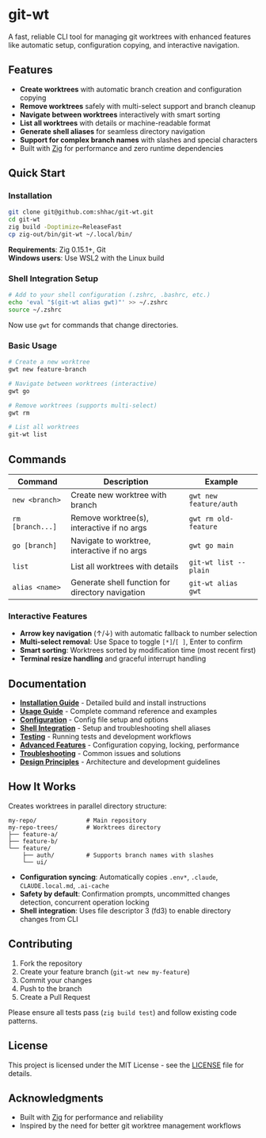 # git-wt

A fast, reliable CLI tool for managing git worktrees with enhanced features like automatic setup, configuration copying, and interactive navigation.

## Features

- **Create worktrees** with automatic branch creation and configuration copying
- **Remove worktrees** safely with multi-select support and branch cleanup  
- **Navigate between worktrees** interactively with smart sorting
- **List all worktrees** with details or machine-readable format
- **Generate shell aliases** for seamless directory navigation
- **Support for complex branch names** with slashes and special characters
- Built with [Zig](https://ziglang.org/) for performance and zero runtime dependencies

## Quick Start

### Installation

```bash
git clone git@github.com:shhac/git-wt.git
cd git-wt
zig build -Doptimize=ReleaseFast
cp zig-out/bin/git-wt ~/.local/bin/
```

**Requirements**: Zig 0.15.1+, Git  
**Windows users**: Use WSL2 with the Linux build

### Shell Integration Setup

```bash
# Add to your shell configuration (.zshrc, .bashrc, etc.)
echo 'eval "$(git-wt alias gwt)"' >> ~/.zshrc
source ~/.zshrc
```

Now use `gwt` for commands that change directories.

### Basic Usage

```bash
# Create a new worktree
gwt new feature-branch

# Navigate between worktrees (interactive)
gwt go

# Remove worktrees (supports multi-select)
gwt rm

# List all worktrees  
git-wt list
```

## Commands

| Command | Description | Example |
|---------|-------------|---------|
| `new <branch>` | Create new worktree with branch | `gwt new feature/auth` |
| `rm [branch...]` | Remove worktree(s), interactive if no args | `gwt rm old-feature` |
| `go [branch]` | Navigate to worktree, interactive if no args | `gwt go main` |
| `list` | List all worktrees with details | `git-wt list --plain` |
| `alias <name>` | Generate shell function for directory navigation | `git-wt alias gwt` |

### Interactive Features

- **Arrow key navigation** (↑/↓) with automatic fallback to number selection
- **Multi-select removal**: Use Space to toggle `[*]`/`[ ]`, Enter to confirm
- **Smart sorting**: Worktrees sorted by modification time (most recent first)
- **Terminal resize handling** and graceful interrupt handling

## Documentation

- **[Installation Guide](docs/INSTALLATION.md)** - Detailed build and install instructions
- **[Usage Guide](docs/USAGE.md)** - Complete command reference and examples
- **[Configuration](docs/CONFIGURATION.md)** - Config file setup and options
- **[Shell Integration](docs/SHELL-INTEGRATION.md)** - Setup and troubleshooting shell aliases
- **[Testing](docs/TESTING.md)** - Running tests and development workflows
- **[Advanced Features](docs/ADVANCED.md)** - Configuration copying, locking, performance
- **[Troubleshooting](docs/TROUBLESHOOTING.md)** - Common issues and solutions
- **[Design Principles](DESIGN.md)** - Architecture and development guidelines

## How It Works

Creates worktrees in parallel directory structure:
```
my-repo/              # Main repository  
my-repo-trees/        # Worktrees directory
├── feature-a/
├── feature-b/
└── feature/
    ├── auth/         # Supports branch names with slashes
    └── ui/
```

- **Configuration syncing**: Automatically copies `.env*`, `.claude`, `CLAUDE.local.md`, `.ai-cache`
- **Safety by default**: Confirmation prompts, uncommitted changes detection, concurrent operation locking
- **Shell integration**: Uses file descriptor 3 (fd3) to enable directory changes from CLI

## Contributing

1. Fork the repository
2. Create your feature branch (`git-wt new my-feature`)
3. Commit your changes  
4. Push to the branch
5. Create a Pull Request

Please ensure all tests pass (`zig build test`) and follow existing code patterns.

## License

This project is licensed under the MIT License - see the [LICENSE](LICENSE) file for details.

## Acknowledgments

- Built with [Zig](https://ziglang.org/) for performance and reliability
- Inspired by the need for better git worktree management workflows
